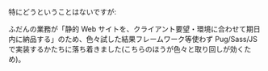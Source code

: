 特にどうということはないですが:

ふだんの業務が「静的 Web サイトを、クライアント要望・環境に合わせて期日内に納品する」のため、色々試した結果フレームワーク等使わず Pug/Sass/JS で実装するかたちに落ち着きました(こちらのほうが色々と取り回しが効くため)。
